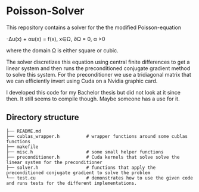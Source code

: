 # Poisson-Solver

This repository contains a solver for the the modified Poisson-equation

-Δu(x) + αu(x) = f(x),  x∈Ω, ∂Ω	= 0, α	>0

where the domain Ω	is either square or cubic.	


The solver discretizes this equation using central finite differences to get a  linear system and then
runs the preconditioned conjugate gradient method to solve this system. 
For the preconditioner we use a tridiagonal matrix that we can efficiently invert using Cuda on a Nvidia graphic card.

I developed this code for my Bachelor thesis but did not look at it since then. It still seems to compile though. Maybe someone has a use for it.

## Directory structure
    ├── README.md
    ├── cublas_wrapper.h          # wrapper functions around some cublas functions
    ├── makefile
    ├── misc.h                    # some small helper functions
    ├── preconditioner.h          # Cuda kernels that solve solve the linear system for the preconditioner
    ├── solver.h                  # functions that apply the preconditioned conjugate gradient to solve the problem
    └── test.cu                   # demonstrates how to use the given code and runs tests for the different implementations.
